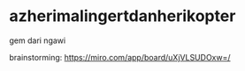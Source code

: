 # azherimalingertdanherikopter
gem dari ngawi

brainstorming:
https://miro.com/app/board/uXjVLSUDOxw=/
